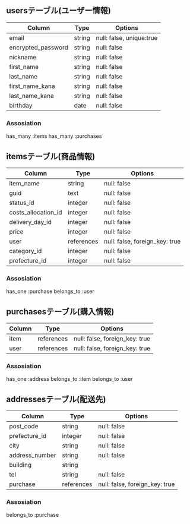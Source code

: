 ## usersテーブル(ユーザー情報)				
| Column             | Type	  | Options                   |
| ------------------ | ------ | ------------------------- |	
| email              | string | null: false, unique:true	|	アドレス
| encrypted_password | string | null: false	              |	パスワード
| nickname           | string | null: false	              |	ニックネーム
| first_name	       | string | null: false	              |	氏（全角）
| last_name	         | string | null: false	              |	名（全角）
| first_name_kana    | string | null: false	              |	氏カナ（全角）
| last_name_kana     | string | null: false	              |	名カナ（全角）
| birthday	         | date	  | null: false	              |	誕生日

### Assosiation
has_many :items
has_many :purchases


## itemsテーブル(商品情報)
| Column	            | Type       | Options                        |	
| ------------------- | ---------- | ------------------------------ |	
| item_name	          | string     | null: false	                  | 商品名
| guid	              | text  	   | null: false	                  | 商品説明
| status_id	          | integer    | null: false	                  | 状態 #ActiveHash
| costs_allocation_id | integer    | null: false	                  | 配送料負担 #ActiveHash
| delivery_day_id     | integer    | null: false	                  | 発送日数 #ActiveHash
| price	              | integer	   | null: false	                  | 金額
| user  	            | references | null: false, foreign_key: true | 出品者（ユーザー）
| category_id	        | integer    | null: false                    | カテゴリ #ActiveHash
| prefecture_id	      | integer    | null: false                    | 発送元地域 #ActiveHash

### Assosiation
has_one     :purchase
belongs_to	:user


## purchasesテーブル(購入情報)
| Column  | Type       | Options                        |
| ------- | ---------- | ------------------------------ |
| item    | references | null: false, foreign_key: true | 商品情報ID
| user    | references | null: false, foreign_key: true | ユーザーID

### Assosiation
has_one	   :address
belongs_to :item
belongs_to :user


## addressesテーブル(配送先)
| Column  	     | Type	      | Options	                       |	
| -------------- | ---------- | ------------------------------ |
| post_code      | string 	  | null: false	                   | 郵便番号
| prefecture_id  | integer    | null: false                    | 都道府県 #Activehash
| city	         | string	    | null: false	                   | 市区町村
| address_number | string	    | null: false	                   | 番地
| building	     | string	    |		                             | 建物(任意)
| tel	           | string     | null: false	                   | 電話番号
| purchase	     | references | null: false, foreign_key: true | 購入情報ID

### Assosiation
belongs_to :purchase